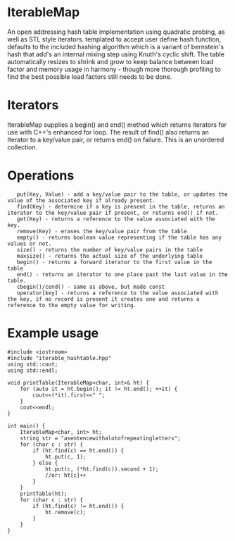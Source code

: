 # IterableMap
An open addressing hash table implementation using quadratic probing, as well as STL style iterators.
templated to accept user define hash function, defaults to the included hashing algorithm
which is a variant of bernstein's hash that add's an internal mixing step using Knuth's 
cyclic shift. The table automatically resizes to shrink and grow to keep balance between load factor
and memory usage in harmony - though more thorough profiling to find the best possible load factors still needs to be done.

# Iterators
IterableMap supplies a begin() and end() method which returns iterators for use with C++'s
enhanced for loop. The result of find() also returns an Iterator to a key/value pair, 
or returns end() on failure. This is an unordered collection.

# Operations
  ```
     put(Key, Value) - add a key/value pair to the table, or updates the value of the associated key if already present.
     find(Key) - determine if a key is present in the table, returns an iterator to the key/value pair if present, or returns end() if not.
     get(Key) - returns a reference to the value associated with the key.
     remove(Key) - erases the key/value pair from the table
     empty() - returns boolean value representing if the table has any values or not.
     size() - returns the number of key/value pairs in the table
     maxsize() - returns the actual size of the underlying table
     begin() - returns a forward iterator to the first value in the table
     end() - returns an iterator to one place past the last value in the table.
     cbegin()/cend() - same as above, but made const
     operator[key] - returns a reference to the value associated with the key, if no record is present it creates one and returns a reference to the empty value for writing.
  ```

# Example usage

```
#include <iostream>
#include "iterable_hashtable.hpp"
using std::cout;
using std::endl;

void printTable(IterableMap<char, int>& ht) {
    for (auto it = ht.begin(); it != ht.end(); ++it) {
        cout<<(*it).first<<" ";
    }
    cout<<endl;
}

int main() {
    IterableMap<char, int> ht;
    string str = "asentencewithalotofrepeatingletters";
    for (char c : str) {
        if (ht.find(c) == ht.end()) {
            ht.put(c, 1);
        } else {
            ht.put(c, (*ht.find(c)).second + 1);
            //or: ht[c]++
        }
    }
    printTable(ht);
    for (char c : str) {
        if (ht.find(c) != ht.end()) {
            ht.remove(c);
        }
    }
}
```
